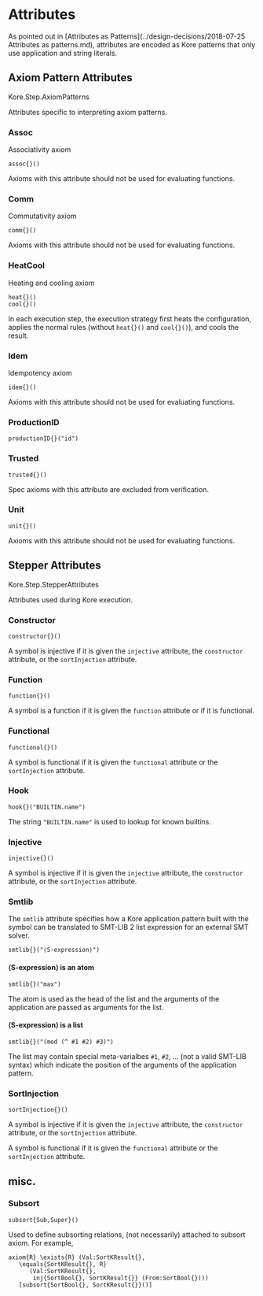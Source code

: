 # Attributes

As pointed out in [Attributes as Patterns](../design-decisions/2018-07-25
Attributes as patterns.md), attributes are encoded as Kore patterns that only
use application and string literals.

## Axiom Pattern Attributes

Kore.Step.AxiomPatterns

Attributes specific to interpreting axiom patterns.

### Assoc

Associativity axiom

```
assoc{}()
```

Axioms with this attribute should not be used for evaluating functions.

### Comm

Commutativity axiom

```
comm{}()
```

Axioms with this attribute should not be used for evaluating functions.

### HeatCool

Heating and cooling axiom

```
heat{}()
cool{}()
```

In each execution step, the execution strategy first heats the configuration,
applies the normal rules (without `heat{}()` and `cool{}()`), and cools the
result.


### Idem

Idempotency axiom

```
idem{}()
```

Axioms with this attribute should not be used for evaluating functions.

### ProductionID

```
productionID{}("id")
```

### Trusted

```
trusted{}()
```

Spec axioms with this attribute are excluded from verification.

### Unit

```
unit{}()
```

Axioms with this attribute should not be used for evaluating functions.


## Stepper Attributes

Kore.Step.StepperAttributes

Attributes used during Kore execution.

### Constructor

```
constructor{}()
```

A symbol is injective if it is given the `injective` attribute, the
`constructor` attribute, or the `sortInjection` attribute.

### Function

```
function{}()
```

A symbol is a function if it is given the `function` attribute or if it is
functional.

### Functional

```
functional{}()
```

A symbol is functional if it is given the `functional` attribute or the
`sortInjection` attribute.

### Hook

```
hook{}("BUILTIN.name")
```

The string `"BUILTIN.name"` is used to lookup for known builtins.

### Injective

```
injective{}()
```

A symbol is injective if it is given the `injective` attribute, the
`constructor` attribute, or the `sortInjection` attribute.

### Smtlib

The `smtlib` attribute specifies how a Kore application pattern built with the
symbol can be translated to SMT-LIB 2 list expression for an external SMT
solver.

```
smtlib{}("⟨S-expression⟩")
```

#### ⟨S-expression⟩ is an atom

```
smtlib{}("max")
```

The atom is used as the head of the list and the arguments of the application
are passed as arguments for the list.

#### ⟨S-expression⟩ is a list

```
smtlib{}("(mod (^ #1 #2) #3)")
```

The list may contain special meta-varialbes `#1`, `#2`, ... (not a valid
SMT-LIB syntax) which indicate the position of the arguments of the application
pattern.

### SortInjection

```
sortInjection{}()
```

A symbol is injective if it is given the `injective` attribute, the
`constructor` attribute, or the `sortInjection` attribute.

A symbol is functional if it is given the `functional` attribute or the
`sortInjection` attribute.

## misc.

### Subsort

```
subsort{Sub,Super}()
```

Used to define subsorting relations, (not necessarily) attached to subsort
axiom. For example,

```
axiom{R} \exists{R} (Val:SortKResult{},
   \equals{SortKResult{}, R}
      (Val:SortKResult{},
       inj{SortBool{}, SortKResult{}} (From:SortBool{})))
   [subsort{SortBool{}, SortKResult{}}()]
```
